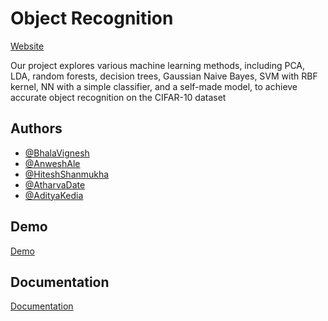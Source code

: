 
# Object Recognition
[Website](https://anwesh2410.github.io/prml.github.io/)

Our project explores various machine learning methods, including PCA, LDA, random forests,
decision trees, Gaussian Naive Bayes, SVM with RBF kernel, NN with a simple classifier, and a
self-made model, to achieve accurate object recognition on the CIFAR-10 dataset

## Authors

- [@BhalaVignesh](https://www.https://github.com/victorgearhead)
- [@AnweshAle](https://github.com/anwesh2410)
- [@HiteshShanmukha](https://github.com/hiteshshanmukha)
- [@AtharvaDate](https://github.com/ADIITJ)
- [@AdityaKedia](https://github.com/adityakedia006)



## Demo

[Demo](https://youtu.be/qa8dzU6hTHY)

## Documentation

[Documentation](https://github.com/adityakedia006/Object_Recognition/blob/main/Report.pdf)

